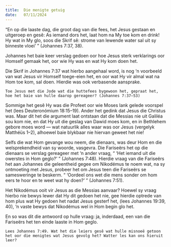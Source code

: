 ```yaml
---
title:  Die menigte getuig
date:   07/11/2024
---
```


“En op die laaste dag, die groot dag van die fees, het Jesus gestaan en uitgeroep en gesê: As iemand dors het, laat hom na My toe kom en drink! Hy wat in My glo, soos die Skrif sê: strome van lewende water sal uit sy binneste vloei’ ” (Johannes 7:37, 38).

Johannes het baie keer verslag gedoen oor hoe Jesus sterk verklarings oor Homself gemaak het, oor wie Hy was en wat Hy kom doen het.

Die Skrif in Johannes 7:37 wat hierbo aangehaal word, is nog ‘n voorbeeld van wat Jesus vir Homself toege-eien het, en oor wat Hy vir almal wat na Hom toe kom, sal doen. Hierdie was ook verbasende aansprake.

`Toe Jesus met die Jode wat die huttefees bygewoon het, gepraat het, hoe het baie van hulle daarop gereageer? (Johannes 7:37–53)`

Sommige het gesê Hy was die Profeet oor wie Moses lank gelede voorspel het (lees Deuteronómium 18:15–19). Ander het gedink dat Jesus die Christus was. Maar dit het die argument laat ontstaan dat die Messias nie uit Galiléa sou kom nie, en dat Hy uit die geslag van Dawid moes kom, en in Bethlehem gebore moes word — wat natuurlik alles waar was oor Jesus (vergelyk Matthéüs 1–2), alhoewel baie blykbaar nie hiervan geweet het nie!

Selfs die wat Hom gevange wou neem, die dienaars, was deur Hom en die welsprekendheid van sy woorde, vasgevra. Die Fariseërs het op die dienaars se verslag gereageer met ‘n ander vraag, “ ‘Het iemand uit die owerstes in Hom geglo?’ ” (Johannes 7:48). Hierdie vraag van die Fariseërs het aan Johannes die geleentheid gegee om Nikodémus te noem wat, na sy ontmoeting met Jesus, probeer het om Jesus teen die Fariseërs se samesweringe te beskerm. “ ‘Oordeel ons wet die mens sonder om hom eers te hoor en te weet wat hy doen?’ ” (Johannes 7:51).

Het Nikodémus ooit vir Jesus as die Messias aanvaar? Hoewel sy vraag hierbo nie bewys lewer dat Hy dit gedoen het nie, gee hierdie optrede van hom plus wat Hy gedoen het nadat Jesus gesterf het, (lees Johannes 19:39, 40), ‘n vaste bewys dat Nikodémus wel in Hom begin glo het.

En so was dit die antwoord op hulle vraag: ja, inderdaad, een van die Fariseërs het ten einde laaste in Hom geglo.

`Lees Johannes 7:49. Wat het die leiers gesê wat hulle misnoeë getoon het oor die menigtes wat Jesus gevolg het? Watter les kan ons hieruit leer?`